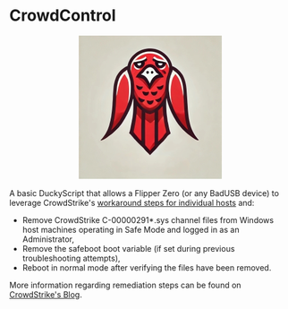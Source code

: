 CrowdControl
===
<p align="center">
  <img width="256" height="256" src="icon.jpg">
</p>

A basic DuckyScript that allows a Flipper Zero (or any BadUSB device) to leverage CrowdStrike's [workaround steps for individual hosts](https://www.crowdstrike.com/blog/statement-on-falcon-content-update-for-windows-hosts/) and:
* Remove CrowdStrike C-00000291*.sys channel files from Windows host machines operating in Safe Mode and logged in as an Administrator,
* Remove the safeboot boot variable (if set during previous troubleshooting attempts),
* Reboot in normal mode after verifying the files have been removed.

More information regarding remediation steps can be found on [CrowdStrike's Blog](https://www.crowdstrike.com/blog/our-statement-on-todays-outage/).
